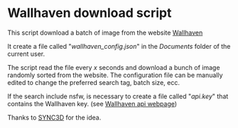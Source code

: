 # Wallhaven download script
This script download a batch of image from the website [Wallhaven](https://wallhaven.cc/)

It create a file called "*wallhaven_config.json*" in the *Documents* folder of the current user.

The script read the file every *x* seconds and download a bunch of image randomly sorted from the website.
The configuration file can be manually edited to change the preferred search tag, batch size, ecc.

If the search include nsfw, is necessary to create a file called "*api.key*" that contains the Wallhaven key. (see [Wallhaven api webpage](https://wallhaven.cc/help/api))

Thanks to [SYNC3D](https://github.com/SYNC3D/wallhaven) for the idea.